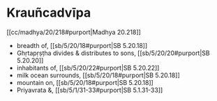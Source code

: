 # Krauñcadvīpa

[[cc/madhya/20/218#purport|Madhya 20.218]]

* breadth of, [[sb/5/20/18#purport|SB 5.20.18]]
* Ghṛtapṛṣṭha divides & distributes to sons, [[sb/5/20/20#purport|SB 5.20.20]]
* inhabitants of, [[sb/5/20/22#purport|SB 5.20.22]]
* milk ocean surrounds, [[sb/5/20/18#purport|SB 5.20.18]]
* mountain on, [[sb/5/20/18#purport|SB 5.20.18]]
* Priyavrata &, [[sb/5/1/31-33#purport|SB 5.1.31-33]]
